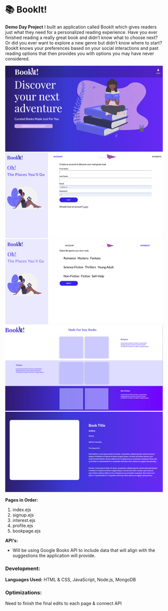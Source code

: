# 📚 BookIt!

**Demo Day Project**
I built an application called BookIt which gives readers just what they need for a personalized reading experience. Have you ever finished reading a really great book and didn’t know what to choose next? Or did you ever want to explore a new genre but didn’t know where to start? BookIt knows your preferences based on your social interactions and past reading options that then provides you with options you may have never considered.


![Image of BookIt!](bookit-home.png)
![Image of BookIt!](signup.png)
![Image of BookIt!](interests.png)
![Image of BookIt!](profile.png)
![Image of BookIt!](book-page.png)


**Pages in Order:**
1. index.ejs
2. signup.ejs
3. interest.ejs
4. profile.ejs
5. bookpage.ejs

**API's:**
- Will be using Google Books API to include data that will align with the suggestions the application will provide.

### Development:
**Languages Used:** HTML & CSS, JavaScript, Node.js, MongoDB


### Optimizations:
Need to finish the final edits to each page & connect API
